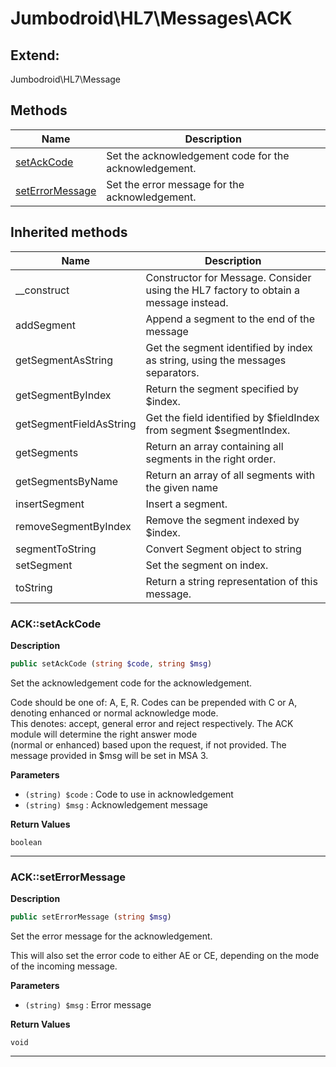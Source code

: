 # Jumbodroid\HL7\Messages\ACK  





## Extend:

Jumbodroid\HL7\Message

## Methods

| Name | Description |
|------|-------------|
|[setAckCode](#acksetackcode)|Set the acknowledgement code for the acknowledgement.|
|[setErrorMessage](#ackseterrormessage)|Set the error message for the acknowledgement.|

## Inherited methods

| Name | Description |
|------|-------------|
|__construct|Constructor for Message. Consider using the HL7 factory to obtain a message instead.|
|addSegment|Append a segment to the end of the message|
|getSegmentAsString|Get the segment identified by index as string, using the messages separators.|
|getSegmentByIndex|Return the segment specified by $index.|
|getSegmentFieldAsString|Get the field identified by $fieldIndex from segment $segmentIndex.|
|getSegments|Return an array containing all segments in the right order.|
|getSegmentsByName|Return an array of all segments with the given name|
|insertSegment|Insert a segment.|
|removeSegmentByIndex|Remove the segment indexed by $index.|
|segmentToString|Convert Segment object to string|
|setSegment|Set the segment on index.|
|toString|Return a string representation of this message.|



### ACK::setAckCode  

**Description**

```php
public setAckCode (string $code, string $msg)
```

Set the acknowledgement code for the acknowledgement. 

Code should be one of: A, E, R. Codes can be prepended with C or A, denoting enhanced or normal acknowledge mode.  
This denotes: accept, general error and reject respectively. The ACK module will determine the right answer mode  
(normal or enhanced) based upon the request, if not provided. The message provided in $msg will be set in MSA 3. 

**Parameters**

* `(string) $code`
: Code to use in acknowledgement  
* `(string) $msg`
: Acknowledgement message  

**Return Values**

`boolean`



<hr />


### ACK::setErrorMessage  

**Description**

```php
public setErrorMessage (string $msg)
```

Set the error message for the acknowledgement. 

This will also set the error code to either AE or CE, depending on the mode of the incoming message. 

**Parameters**

* `(string) $msg`
: Error message  

**Return Values**

`void`

<hr />

